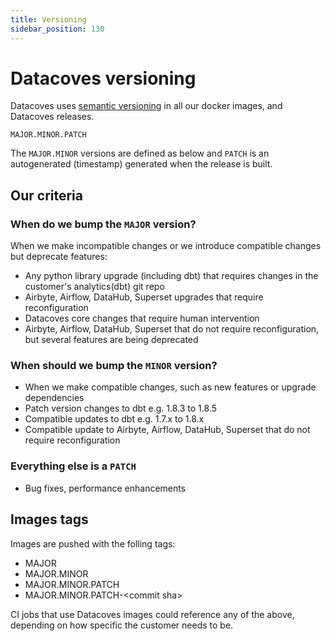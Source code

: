 ```yaml
---
title: Versioning
sidebar_position: 130
---
```

# Datacoves versioning

Datacoves uses [semantic versioning](https://semver.org/) in all our docker images, and Datacoves releases.

`MAJOR.MINOR.PATCH`

The `MAJOR.MINOR` versions are defined as below and `PATCH` is an autogenerated (timestamp) generated when the release is built.

## Our criteria

### When do we bump the `MAJOR` version?

When we make incompatible changes or we introduce compatible changes but deprecate features:

- Any python library upgrade (including dbt) that requires changes in the customer's analytics(dbt) git repo
- Airbyte, Airflow, DataHub, Superset upgrades that require reconfiguration
- Datacoves core changes that require human intervention
- Airbyte, Airflow, DataHub, Superset that do not require reconfiguration, but several features are being deprecated

### When should we bump the `MINOR` version?

- When we make compatible changes, such as new features or upgrade dependencies
- Patch version changes to dbt e.g. 1.8.3 to 1.8.5
- Compatible updates to dbt e.g. 1.7.x to 1.8.x
- Compatible update to Airbyte, Airflow, DataHub, Superset that do not require reconfiguration

### Everything else is a `PATCH`

- Bug fixes, performance enhancements

## Images tags

Images are pushed with the folling tags:

- MAJOR
- MAJOR.MINOR
- MAJOR.MINOR.PATCH
- MAJOR.MINOR.PATCH-\<commit sha\>

CI jobs that use Datacoves images could reference any of the above, depending on how specific the customer needs to be.
